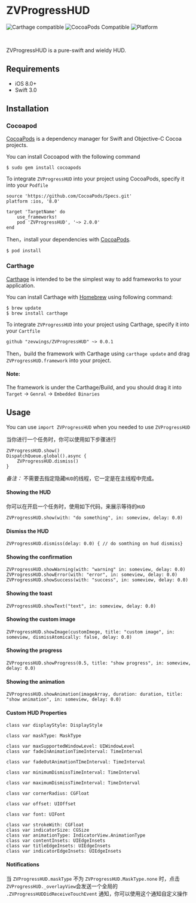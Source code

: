 # ZVProgressHUD
![Carthage compatible](https://img.shields.io/badge/Carthage-compatible-4BC51D.svg?style=flat)[](https://github.com/Carthage/Carthage)
![CocoaPods Compatible](https://img.shields.io/badge/pod-1.0.0-4BC51D.svg?style=flat)[](https://cocoapods.org)
![Platform](https://img.shields.io/badge/platform-ios-9F9F9F.svg)[](http://cocoadocs.org/docsets/Alamofire)

<br/>

ZVProgressHUD is a pure-swift and wieldy HUD.

## Requirements

- iOS 8.0+
- Swift 3.0

## Installation
### Cocoapod
[CocoaPods](https://cocoapods.org) is a dependency manager for Swift and Objective-C Cocoa projects.
<br/>

You can install Cocoapod with the following command

```
$ sudo gem install cocoapods
```
To integrate `ZVProgressHUD` into your project using CocoaPods, specify it into your `Podfile`

```
source 'https://github.com/CocoaPods/Specs.git'
platform :ios, '8.0'

target 'TargetName' do
    use_frameworks!
    pod 'ZVProgressHUD', '~> 2.0.0'
end
```

Then，install your dependencies with [CocoaPods](https://cocoapods.org).

```
$ pod install
```
### Carthage

[Carthage](https://github.com/Carthage/Carthage) is intended to be the simplest way to add frameworks to your application.

You can install Carthage with [Homebrew](https://brew.sh) using following command:

```
$ brew update
$ brew install carthage
```

To integrate `ZVProgressHUD` into your project using Carthage, specify it into your `Cartfile`

```
github "zevwings/ZVProgressHUD" ~> 0.0.1
```

Then，build the framework with Carthage
using `carthage update` and drag `ZVProgressHUD.framework` into your project.

#### Note:
The framework is under the Carthage/Build, and you should drag it into  `Target` -> `Genral` -> `Embedded Binaries`

## Usage
You can use `import ZVProgressHUD` when you needed to use `ZVProgressHUD`

当你进行一个任务时，你可以使用如下步骤进行

```
ZVProgressHUD.show()
DispatchQueue.global().async {
    ZVProgressHUD.dismiss()
}
```
*备注：* 不需要去指定隐藏`HUD`的线程，它一定是在主线程中完成。

#### Showing the HUD
你可以在开启一个任务时，使用如下代码，来展示等待的`HUD`

```
ZVProgressHUD.show(with: "do something", in: someview, delay: 0.0)
```

#### Dismiss the HUD

```
ZVProgressHUD.dismiss(delay: 0.0) { // do somthing on hud dismiss}
```

#### Showing the confirmation

```
ZVProgressHUD.showWarning(with: "warning" in: someview, delay: 0.0)
ZVProgressHUD.showError(with: "error", in: someview, delay: 0.0)
ZVProgressHUD.showSuccess(with: "success", in: someview, delay: 0.0)
```

#### Showing the toast

```
ZVProgressHUD.showText("text", in: someview, delay: 0.0)
```

#### Showing the custom image

```
ZVProgressHUD.showImage(customImege, title: "custom image", in: someview, dismissAtomically: false, delay: 0.0)
```

#### Showing the progress

```
ZVProgressHUD.showProgress(0.5, title: "show progress", in: someview, delay: 0.0)
```

#### Showing the animation

```
ZVProgressHUD.showAnimation(imageArray, duration: duration, title: "show animation", in: someview, delay: 0.0)
```

#### Custom HUD Properties

```
class var displayStyle: DisplayStyle

class var maskType: MaskType

class var maxSupportedWindowLevel: UIWindowLevel
class var fadeInAnimationTimeInterval: TimeInterval

class var fadeOutAnimationTImeInterval: TimeInterval

class var minimumDismissTimeInterval: TimeInterval

class var maximumDismissTimeInterval: TimeInterval

class var cornerRadius: CGFloat

class var offset: UIOffset

class var font: UIFont

class var strokeWith: CGFloat
class var indicatorSize: CGSize
class var animationType: IndicatorView.AnimationType
class var contentInsets: UIEdgeInsets
class var titleEdgeInsets: UIEdgeInsets
class var indicatorEdgeInsets: UIEdgeInsets
```

#### Notifications
当 `ZVProgressHUD.maskType` 不为 `ZVProgressHUD.MaskType.none` 时，点击`ZVProgressHUD._overlayView`会发送一个全局的 `.ZVProgressHUDDidReceiveTouchEvent` 通知，你可以使用这个通知自定义操作
